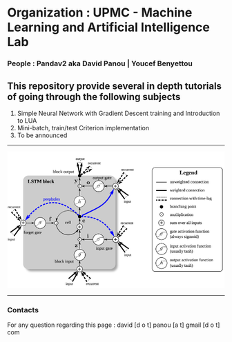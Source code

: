 # Organization : UPMC - Machine Learning and Artificial Intelligence Lab

### People : Pandav2 aka David Panou | Youcef Benyettou

## This repository provide several in depth tutorials of going through the following subjects

1. Simple Neural Network with Gradient Descent training and Introduction to LUA
2. Mini-batch, train/test Criterion implementation
3. To be announced

---


![alt text](./pic/lstm.png "Simple LSTM Architecture")

---
### Contacts
For any question regarding this page : david [d o t] panou [a t] gmail [d o t] com